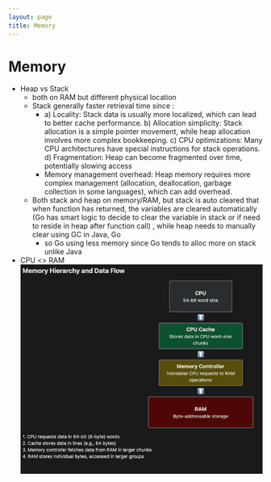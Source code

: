 ```yaml
---
layout: page
title: Memory
---
```


# Memory   
- Heap vs Stack   
    - both on RAM but different physical location   
    - Stack generally faster retrieval time since :   
        - a) Locality: Stack data is usually more localized, which can lead to better cache performance.
b) Allocation simplicity: Stack allocation is a simple pointer movement, while heap allocation involves more complex bookkeeping.
c) CPU optimizations: Many CPU architectures have special instructions for stack operations.
d) Fragmentation: Heap can become fragmented over time, potentially slowing access   
        - Memory management overhead:
Heap memory requires more complex management (allocation, deallocation, garbage collection in some languages), which can add overhead.   
    - Both stack and heap on memory/RAM, but stack is auto cleared that when function has returned, the variables are cleared automatically (Go has smart logic to decide to clear the variable in stack or if need to reside in heap after function call) , while heap needs to manually clear using GC in Java, Go   
        - so Go using less memory since Go tends to alloc more on stack unlike Java   
- CPU <> RAM   
    ![image.png](assets/image.png)    
   
   
